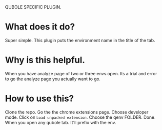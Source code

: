 QUBOLE SPECIFIC PLUGIN.

# What does it do?
Super simple. This plugin puts the environment name in the title of the tab.

# Why is this helpful.
When you have analyze page of two or three envs open. Its a trial and error to go the analyze page you actually want to go.

# How to use this?
Clone the repo. Go the the chrome extensions page. Choose developer mode. Click on `Load unpacked extension`. Choose the qenv FOLDER. Done. When you open any qubole tab. It'll prefix with the env.

